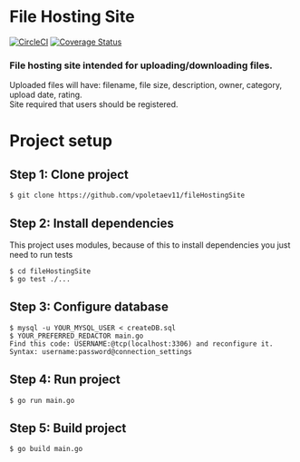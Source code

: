# File Hosting Site
[![CircleCI](https://circleci.com/gh/vpoletaev11/fileHostingSite.svg?style=svg)](https://circleci.com/gh/vpoletaev11/fileHostingSite)
[![Coverage Status](https://coveralls.io/repos/github/vpoletaev11/fileHostingSite/badge.svg?branch=master)](https://coveralls.io/github/vpoletaev11/fileHostingSite?branch=master)
### File hosting site intended for uploading/downloading files.<br>
Uploaded files will have: filename, file size, description, owner, category, upload date, rating.<br>
Site required that users should be registered.


# Project setup
## Step 1: Clone project

```shell
$ git clone https://github.com/vpoletaev11/fileHostingSite
```

## Step 2: Install dependencies
This project uses modules, because of this to install dependencies you just need to run tests
```shell
$ cd fileHostingSite
$ go test ./...
```

## Step 3: Configure database

```shell
$ mysql -u YOUR_MYSQL_USER < createDB.sql
$ YOUR_PREFERRED_REDACTOR main.go
Find this code: USERNAME:@tcp(localhost:3306) and reconfigure it. 
Syntax: username:password@connection_settings
```

## Step 4: Run project

```shell
$ go run main.go
```

## Step 5: Build project

```shell
$ go build main.go
```